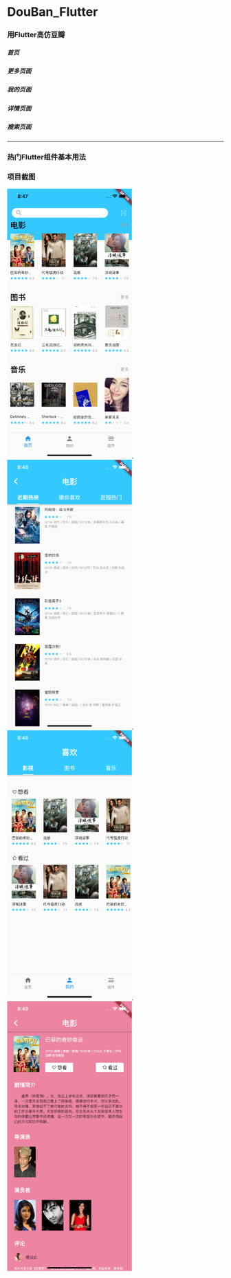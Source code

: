 # DouBan_Flutter
### 用Flutter高仿豆瓣

##### 首页

##### 更多页面

##### 我的页面

##### 详情页面

##### 搜索页面

***

### 热门Flutter组件基本用法


### 项目截图
<img src="https://github.com/DargonLee/DouBan_Flutter/blob/master/screenshots/01.png" width="290">.<img src="https://github.com/DargonLee/DouBan_Flutter/blob/master/screenshots/02.png" width="290">.<img src="https://github.com/DargonLee/DouBan_Flutter/blob/master/screenshots/03.png" width="290">.<img src="https://github.com/DargonLee/DouBan_Flutter/blob/master/screenshots/04.png" width="290">
